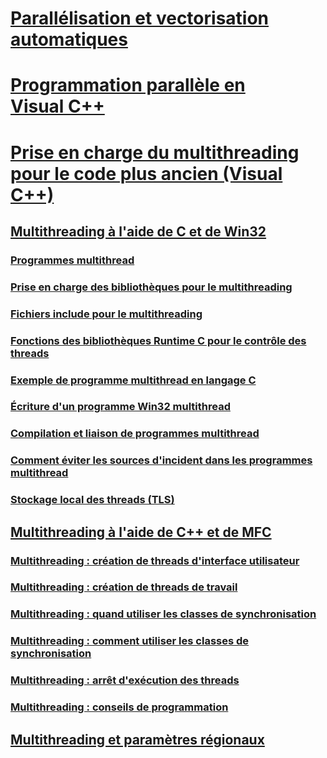 # [Parallélisation et vectorisation automatiques](auto-parallelization-and-auto-vectorization.md)
# [Programmation parallèle en Visual C++](parallel-programming-in-visual-cpp.md)
# [Prise en charge du multithreading pour le code plus ancien (Visual C++)](multithreading-support-for-older-code-visual-cpp.md)
## [Multithreading à l'aide de C et de Win32](multithreading-with-c-and-win32.md)
### [Programmes multithread](multithread-programs.md)
### [Prise en charge des bibliothèques pour le multithreading](library-support-for-multithreading.md)
### [Fichiers include pour le multithreading](include-files-for-multithreading.md)
### [Fonctions des bibliothèques Runtime C pour le contrôle des threads](c-run-time-library-functions-for-thread-control.md)
### [Exemple de programme multithread en langage C](sample-multithread-c-program.md)
### [Écriture d'un programme Win32 multithread](writing-a-multithreaded-win32-program.md)
### [Compilation et liaison de programmes multithread](compiling-and-linking-multithread-programs.md)
### [Comment éviter les sources d'incident dans les programmes multithread](avoiding-problem-areas-with-multithread-programs.md)
### [Stockage local des threads (TLS)](thread-local-storage-tls.md)
## [Multithreading à l'aide de C++ et de MFC](multithreading-with-cpp-and-mfc.md)
### [Multithreading : création de threads d'interface utilisateur](multithreading-creating-user-interface-threads.md)
### [Multithreading : création de threads de travail](multithreading-creating-worker-threads.md)
### [Multithreading : quand utiliser les classes de synchronisation](multithreading-when-to-use-the-synchronization-classes.md)
### [Multithreading : comment utiliser les classes de synchronisation](multithreading-how-to-use-the-synchronization-classes.md)
### [Multithreading : arrêt d'exécution des threads](multithreading-terminating-threads.md)
### [Multithreading : conseils de programmation](multithreading-programming-tips.md)
## [Multithreading et paramètres régionaux](multithreading-and-locales.md)
